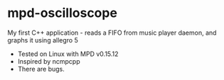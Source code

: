 mpd-oscilloscope
================

My first C++ application - reads a FIFO from music player daemon, and graphs it using allegro 5

 * Tested on Linux with MPD v0.15.12
 * Inspired by ncmpcpp
 * There are bugs.
